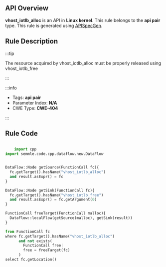 ---
---


## API Overview
**vhost_iotlb_alloc** is an API in **Linux kernel**. This rule belongs to the **api pair** type. This rule is generated using [APISpecGen](../../tools/APISpecGen).
## Rule Description

:::tip

The resource acquired by vhost_iotlb_alloc must be properly released using vhost_iotlb_free

:::

:::info

- Tags: **api pair**
- Parameter Index: **N/A**
- CWE Type: **CWE-404**

:::

## Rule Code
```python

    import cpp
import semmle.code.cpp.dataflow.new.DataFlow


DataFlow::Node getSource(FunctionCall fc){
  fc.getTarget().hasName("vhost_iotlb_alloc")
  and result.asExpr() = fc
}

DataFlow::Node getSink(FunctionCall fc){
  fc.getTarget().hasName("vhost_iotlb_free")
  and result.asExpr() = fc.getArgument(0)
}

FunctionCall freeTarget(FunctionCall malloc){
  DataFlow::localFlow(getSource(malloc), getSink(result))
}

from FunctionCall fc
where fc.getTarget().hasName("vhost_iotlb_alloc")
      and not exists(
        FunctionCall free| 
        free = freeTarget(fc)
      )
select fc.getLocation()

    
```